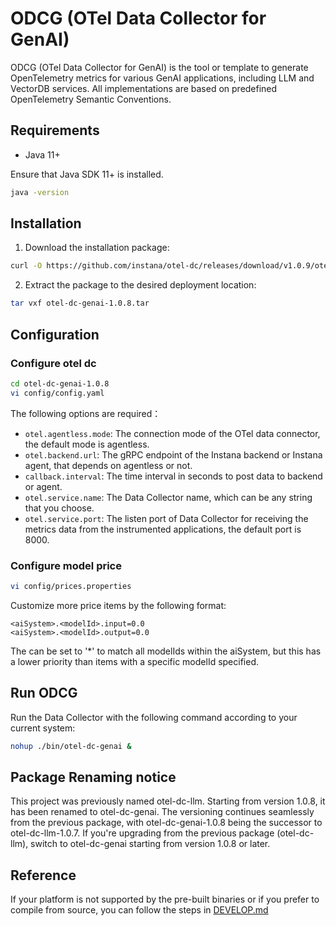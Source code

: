 # ODCG (OTel Data Collector for GenAI)

ODCG (OTel Data Collector for GenAI) is the tool or template to generate OpenTelemetry metrics for various GenAI applications, including LLM and VectorDB services. All implementations are based on predefined OpenTelemetry Semantic Conventions.

## Requirements

- Java 11+

Ensure that Java SDK 11+ is installed.
```bash
java -version
```

## Installation

1) Download the installation package:
```bash
curl -O https://github.com/instana/otel-dc/releases/download/v1.0.9/otel-dc-genai-1.0.8.tar
```
2) Extract the package to the desired deployment location:
```bash
tar vxf otel-dc-genai-1.0.8.tar
```

## Configuration

### Configure otel dc
```bash
cd otel-dc-genai-1.0.8
vi config/config.yaml
```
The following options are required：
- `otel.agentless.mode`: The connection mode of the OTel data connector, the default mode is agentless.
- `otel.backend.url`: The gRPC endpoint of the Instana backend or Instana agent, that depends on agentless or not.
- `callback.interval`: The time interval in seconds to post data to backend or agent.
- `otel.service.name`: The Data Collector name, which can be any string that you choose.
- `otel.service.port`: The listen port of Data Collector for receiving the metrics data from the instrumented applications, the default port is 8000.


### Configure model price
```bash
vi config/prices.properties
```
Customize more price items by the following format:
```
<aiSystem>.<modelId>.input=0.0
<aiSystem>.<modelId>.output=0.0
```
The <modelId> can be set to '*' to match all modelIds within the aiSystem, but this has a lower priority than items with a specific modelId specified.

## Run ODCG
Run the Data Collector with the following command according to your current system:
```bash
nohup ./bin/otel-dc-genai &
```

## Package Renaming notice

This project was previously named otel-dc-llm. Starting from version 1.0.8, it has been renamed to otel-dc-genai. 
The versioning continues seamlessly from the previous package, with otel-dc-genai-1.0.8 being the successor to otel-dc-llm-1.0.7.
If you're upgrading from the previous package (otel-dc-llm), switch to otel-dc-genai starting from version 1.0.8 or later.

## Reference
If your platform is not supported by the pre-built binaries or if you prefer to compile from source, you can follow the steps in [DEVELOP.md](DEVELOP.md)

